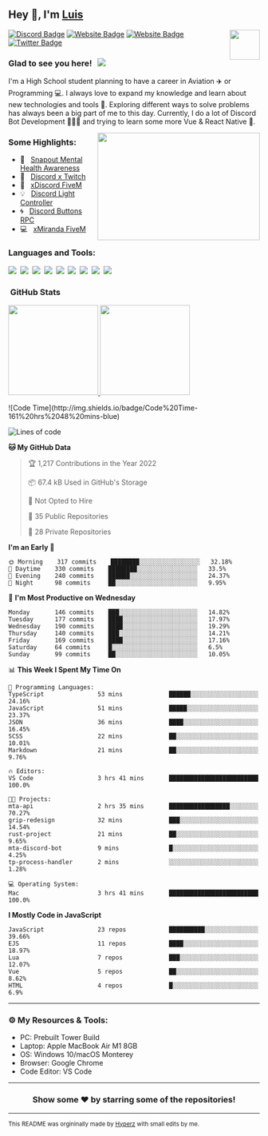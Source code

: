 ## Hey 👋, I'm [Luis](https://hypnoticsiege.net/) 

<img align="right" height="60" width="60" alt="" src="https://hypnoticsiege.net/images/uploads/logo.png" />

[![Discord Badge](https://img.shields.io/badge/-Discord-000000?style=flat-square&logo=Discord&logoColor=white)](https://hypnoticsiege.net/discord)
[![Website Badge](https://img.shields.io/badge/Snowside-000000?style=flat-square&logo=snowpack&logoColor=blue)](https://hypnoticsiege.net/snowside)
[![Website Badge](https://img.shields.io/badge/Website-000000?style=flat-square&logo=google-chrome&logoColor=white)](https://hypnoticsiege.net/)
[![Twitter Badge](https://img.shields.io/badge/-Twitter-000000?style=flat-square&logo=Twitter&logoColor=blue)](https://twitter.com/hypnoticsiege)

### Glad to see you here! &nbsp; ![](https://komarev.com/ghpvc/?username=HypnoticSiege&label=Views&color=blue&style=plastic) 

I'm a High School student planning to have a career in Aviation ✈️ or Programming 💻. I always love to expand my knowledge and learn about new technologies and tools 🔨.  Exploring different ways to solve problems has always been a big part of me to this day. Currently, I do a lot of Discord Bot Development 👨🏻‍💻 and trying to learn some more Vue & React Native 👀.

<img align="right" height="215" width="325" alt="" src="https://cdn.dribbble.com/users/416610/screenshots/4801105/coding_desk_flat_vector_ui_ux_design_illustration_motion_animation_gif2.gif" />


### Some Highlights:

- 📌 &nbsp; [Snapout Mental Health Awareness](https://snapout.nl/)
- 🚀 &nbsp; [Discord x Twitch](https://github.com/HypnoticSiege/Discord-x-Twitch)
- 🏫 &nbsp; [xDiscord FiveM](https://github.com/HypnoticSiege/xDiscord)
- 💡 &nbsp; [Discord Light Controller](https://github.com/HypnoticSiege/discord-light-controller)
- 🌀 &nbsp; [Discord Buttons RPC](https://github.com/HypnoticSiege/Discord-Buttons-RPC)
- 💻 &nbsp; [xMiranda FiveM](https://github.com/HypnoticSiege/xMiranda)

### Languages and Tools:

![](https://img.shields.io/badge/JavaScript-000000?style=for-the-badge&logo=javascript&logoColor=yellow)&nbsp;
![](https://img.shields.io/badge/Node.js-000000?style=for-the-badge&logo=node.js&logoColor=green)&nbsp;
![](https://img.shields.io/badge/HTML5-000000?style=for-the-badge&logo=html5&logoColor=orange)&nbsp;
![](https://img.shields.io/badge/CSS3-000000?style=for-the-badge&logo=css3&logoColor=blue)&nbsp;
![](https://img.shields.io/badge/Typescript-000000?style=for-the-badge&logo=typescript&logoColor=blue)&nbsp;
![](https://img.shields.io/badge/Windows-000000?style=for-the-badge&logo=windows&logoColor=blue)&nbsp;
![](https://img.shields.io/badge/Linux-000000?style=for-the-badge&logo=linux&logoColor=orange)&nbsp;
![](https://img.shields.io/badge/Discord-000000?style=for-the-badge&logo=discord&logoColor=white)&nbsp;
![](https://img.shields.io/badge/GitHub-000000?style=for-the-badge&logo=github&logoColor=white)&nbsp;

### &nbsp;GitHub Stats

<p align="left">
<a href="https://github.com/HypnoticSiege">
  <img height="180em" src="https://github-readme-stats-eight-theta.vercel.app/api?username=HypnoticSiege&show_icons=true&theme=react&include_all_commits=true&count_private=true"/>
  <img height="180em" src="https://github-readme-stats-eight-theta.vercel.app/api/top-langs/?username=HypnoticSiege&layout=compact&langs_count=8&theme=react"/>
  </a>
</p>
<!--START_SECTION:waka-->
![Code Time](http://img.shields.io/badge/Code%20Time-161%20hrs%2048%20mins-blue)

![Lines of code](https://img.shields.io/badge/From%20Hello%20World%20I%27ve%20Written-198%20Thousand%20lines%20of%20code-blue)

**🐱 My GitHub Data** 

> 🏆 1,217 Contributions in the Year 2022
 > 
> 📦 67.4 kB Used in GitHub's Storage 
 > 
> 🚫 Not Opted to Hire
 > 
> 📜 35 Public Repositories 
 > 
> 🔑 28 Private Repositories  
 > 
**I'm an Early 🐤** 

```text
🌞 Morning    317 commits    ████████░░░░░░░░░░░░░░░░░   32.18% 
🌆 Daytime    330 commits    ████████░░░░░░░░░░░░░░░░░   33.5% 
🌃 Evening    240 commits    ██████░░░░░░░░░░░░░░░░░░░   24.37% 
🌙 Night      98 commits     ██░░░░░░░░░░░░░░░░░░░░░░░   9.95%

```
📅 **I'm Most Productive on Wednesday** 

```text
Monday       146 commits    ███░░░░░░░░░░░░░░░░░░░░░░   14.82% 
Tuesday      177 commits    ████░░░░░░░░░░░░░░░░░░░░░   17.97% 
Wednesday    190 commits    ████░░░░░░░░░░░░░░░░░░░░░   19.29% 
Thursday     140 commits    ███░░░░░░░░░░░░░░░░░░░░░░   14.21% 
Friday       169 commits    ████░░░░░░░░░░░░░░░░░░░░░   17.16% 
Saturday     64 commits     █░░░░░░░░░░░░░░░░░░░░░░░░   6.5% 
Sunday       99 commits     ██░░░░░░░░░░░░░░░░░░░░░░░   10.05%

```


📊 **This Week I Spent My Time On** 

```text
💬 Programming Languages: 
TypeScript               53 mins             ██████░░░░░░░░░░░░░░░░░░░   24.16% 
JavaScript               51 mins             █████░░░░░░░░░░░░░░░░░░░░   23.37% 
JSON                     36 mins             ████░░░░░░░░░░░░░░░░░░░░░   16.45% 
SCSS                     22 mins             ██░░░░░░░░░░░░░░░░░░░░░░░   10.01% 
Markdown                 21 mins             ██░░░░░░░░░░░░░░░░░░░░░░░   9.76%

🔥 Editors: 
VS Code                  3 hrs 41 mins       █████████████████████████   100.0%

🐱‍💻 Projects: 
mta-api                  2 hrs 35 mins       █████████████████░░░░░░░░   70.27% 
grip-redesign            32 mins             ███░░░░░░░░░░░░░░░░░░░░░░   14.54% 
rust-project             21 mins             ██░░░░░░░░░░░░░░░░░░░░░░░   9.65% 
mta-discord-bot          9 mins              █░░░░░░░░░░░░░░░░░░░░░░░░   4.25% 
tp-process-handler       2 mins              ░░░░░░░░░░░░░░░░░░░░░░░░░   1.28%

💻 Operating System: 
Mac                      3 hrs 41 mins       █████████████████████████   100.0%

```

**I Mostly Code in JavaScript** 

```text
JavaScript               23 repos            ██████████░░░░░░░░░░░░░░░   39.66% 
EJS                      11 repos            ████░░░░░░░░░░░░░░░░░░░░░   18.97% 
Lua                      7 repos             ███░░░░░░░░░░░░░░░░░░░░░░   12.07% 
Vue                      5 repos             ██░░░░░░░░░░░░░░░░░░░░░░░   8.62% 
HTML                     4 repos             █░░░░░░░░░░░░░░░░░░░░░░░░   6.9%

```



<!--END_SECTION:waka-->

---

### ⚙️ My Resources & Tools:

- PC: Prebuilt Tower Build
- Laptop: Apple MacBook Air M1 8GB
- OS: Windows 10/macOS Monterey
- Browser: Google Chrome
- Code Editor: VS Code

---

<h3 align=center>Show some ❤️ by starring some of the repositories!</h3>

---
<small>This README was orgininally made by <a href="https://hyperz.net/">Hyperz</a> with small edits by me.</small>
